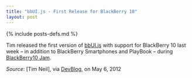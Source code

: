 ```yaml
---
title: "bbUI.js - First Release for BlackBerry 10"
layout: post
---
```

{% include posts-defs.md %}

Tim released the first version of
[bbUI.js](http://github.com/blackberry/bbUI.js) with support for BlackBerry 10 last week – in addition to BlackBerry Smartphones and PlayBook – during
[BlackBerry10 Jam](http://www.blackberryjamconference.com/).

_Source_: [Tim Neil], via [DevBlog](http://devblog.blackberry.com/2012/05/blackberry-10-bbui/), on May 6, 2012 

